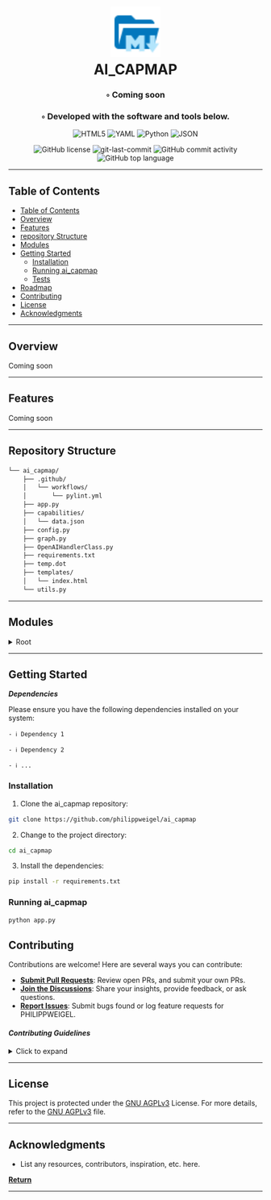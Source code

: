 <div align="center">
<h1 align="center">
<img src="https://raw.githubusercontent.com/PKief/vscode-material-icon-theme/ec559a9f6bfd399b82bb44393651661b08aaf7ba/icons/folder-markdown-open.svg" width="100" />
<br>AI_CAPMAP</h1>
<h3>◦ Coming soon</h3>
<h3>◦ Developed with the software and tools below.</h3>

<p align="center">
<img src="https://img.shields.io/badge/HTML5-E34F26.svg?style=flat-square&logo=HTML5&logoColor=white" alt="HTML5" />
<img src="https://img.shields.io/badge/YAML-CB171E.svg?style=flat-square&logo=YAML&logoColor=white" alt="YAML" />
<img src="https://img.shields.io/badge/Python-3776AB.svg?style=flat-square&logo=Python&logoColor=white" alt="Python" />
<img src="https://img.shields.io/badge/JSON-000000.svg?style=flat-square&logo=JSON&logoColor=white" alt="JSON" />
</p>
<img src="https://img.shields.io/github/license/philippweigel/ai_capmap?style=flat-square&color=5D6D7E" alt="GitHub license" />
<img src="https://img.shields.io/github/last-commit/philippweigel/ai_capmap?style=flat-square&color=5D6D7E" alt="git-last-commit" />
<img src="https://img.shields.io/github/commit-activity/m/philippweigel/ai_capmap?style=flat-square&color=5D6D7E" alt="GitHub commit activity" />
<img src="https://img.shields.io/github/languages/top/philippweigel/ai_capmap?style=flat-square&color=5D6D7E" alt="GitHub top language" />
</div>

---

##  Table of Contents
- [ Table of Contents](#-table-of-contents)
- [ Overview](#-overview)
- [ Features](#-features)
- [ repository Structure](#-repository-structure)
- [ Modules](#modules)
- [ Getting Started](#-getting-started)
    - [ Installation](#-installation)
    - [ Running ai_capmap](#-running-ai_capmap)
    - [ Tests](#-tests)
- [ Roadmap](#-roadmap)
- [ Contributing](#-contributing)
- [ License](#-license)
- [ Acknowledgments](#-acknowledgments)

---


##  Overview

Coming soon

---

##  Features

Coming soon

---


##  Repository Structure

```sh
└── ai_capmap/
    ├── .github/
    │   └── workflows/
    │       └── pylint.yml
    ├── app.py
    ├── capabilities/
    │   └── data.json
    ├── config.py
    ├── graph.py
    ├── OpenAIHandlerClass.py
    ├── requirements.txt
    ├── temp.dot
    ├── templates/
    │   └── index.html
    └── utils.py

```

---


##  Modules

<details closed><summary>Root</summary>

| File                                                                                                | Summary                   |
| ---                                                                                                 | ---                       |
| [app.py](https://github.com/philippweigel/ai_capmap/blob/main/app.py)                               | Coming soon               |
| [config.py](https://github.com/philippweigel/ai_capmap/blob/main/config.py)                         | Coming soon               |
| [graph.py](https://github.com/philippweigel/ai_capmap/blob/main/graph.py)                           | Coming soon               |
| [OpenAIHandlerClass.py](https://github.com/philippweigel/ai_capmap/blob/main/OpenAIHandlerClass.py) | Coming soon               |
| [temp.dot](https://github.com/philippweigel/ai_capmap/blob/main/temp.dot)                           | Coming soon               |
| [utils.py](https://github.com/philippweigel/ai_capmap/blob/main/utils.py)                           | Coming soon               |
| [pylint.yml](https://github.com/philippweigel/ai_capmap/blob/main/.github\workflows\pylint.yml)     | Coming soon               |
| [data.json](https://github.com/philippweigel/ai_capmap/blob/main/capabilities\data.json)            | Coming soon               |
| [index.html](https://github.com/philippweigel/ai_capmap/blob/main/templates\index.html)             | Coming soon               |

</details>

---

##  Getting Started

***Dependencies***

Please ensure you have the following dependencies installed on your system:

`- ℹ️ Dependency 1`

`- ℹ️ Dependency 2`

`- ℹ️ ...`

###  Installation

1. Clone the ai_capmap repository:
```sh
git clone https://github.com/philippweigel/ai_capmap
```

2. Change to the project directory:
```sh
cd ai_capmap
```

3. Install the dependencies:
```sh
pip install -r requirements.txt
```

###  Running ai_capmap

```sh
python app.py
```

##  Contributing

Contributions are welcome! Here are several ways you can contribute:

- **[Submit Pull Requests](https://github.com/philippweigel/ai_capmap/blob/main/CONTRIBUTING.md)**: Review open PRs, and submit your own PRs.
- **[Join the Discussions](https://github.com/philippweigel/ai_capmap/discussions)**: Share your insights, provide feedback, or ask questions.
- **[Report Issues](https://github.com/philippweigel/ai_capmap/issues)**: Submit bugs found or log feature requests for PHILIPPWEIGEL.

#### *Contributing Guidelines*

<details closed>
<summary>Click to expand</summary>

1. **Fork the Repository**: Start by forking the project repository to your GitHub account.
2. **Clone Locally**: Clone the forked repository to your local machine using a Git client.
   ```sh
   git clone <your-forked-repo-url>
   ```
3. **Create a New Branch**: Always work on a new branch, giving it a descriptive name.
   ```sh
   git checkout -b new-feature-x
   ```
4. **Make Your Changes**: Develop and test your changes locally.
5. **Commit Your Changes**: Commit with a clear and concise message describing your updates.
   ```sh
   git commit -m 'Implemented new feature x.'
   ```
6. **Push to GitHub**: Push the changes to your forked repository.
   ```sh
   git push origin new-feature-x
   ```
7. **Submit a Pull Request**: Create a PR against the original project repository. Clearly describe the changes and their motivations.

Once your PR is reviewed and approved, it will be merged into the main branch.

</details>

---

##  License


This project is protected under the [GNU AGPLv3](https://choosealicense.com/licenses) License. For more details, refer to the [GNU AGPLv3](https://choosealicense.com/licenses/) file.

---

##  Acknowledgments

- List any resources, contributors, inspiration, etc. here.

[**Return**](#Top)

---
